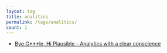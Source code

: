 ```yaml
---
layout: tag
title: analitics
permalink: /tags/analitics/
count: 1
---
```


- [Bye G***le, Hi Plausible - Analytics with a clear conscience](https://calzone.proofofpizza.com/tech/opinion/bye-google-hi-plausible-analytics-with-a-clear-conscience/)
